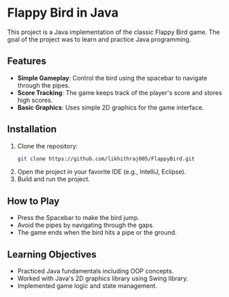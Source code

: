 # Flappy Bird in Java

This project is a Java implementation of the classic Flappy Bird game. The goal of the project was to learn and practice Java programming.

## Features

- **Simple Gameplay**: Control the bird using the spacebar to navigate through the pipes.
- **Score Tracking**: The game keeps track of the player's score and stores high scores.
- **Basic Graphics**: Uses simple 2D graphics for the game interface.

## Installation

1. Clone the repository:
    ```bash
    git clone https://github.com/likhithraj005/FlappyBird.git
    ```
2. Open the project in your favorite IDE (e.g., IntelliJ, Eclipse).
3. Build and run the project.

## How to Play

- Press the Spacebar to make the bird jump.
- Avoid the pipes by navigating through the gaps.
- The game ends when the bird hits a pipe or the ground.

## Learning Objectives

- Practiced Java fundamentals including OOP concepts.
- Worked with Java's 2D graphics library using Swing library.
- Implemented game logic and state management.

